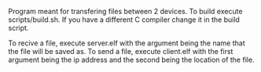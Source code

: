 Program meant for transfering files between 2 devices.
To build execute scripts/build.sh.
If you have a different C compiler change it in the build script.

To recive a file, execute server.elf with the argument being the name that the file will be saved as.
To send a file, execute client.elf with the first argument being the ip address and the second being the location of the file.
